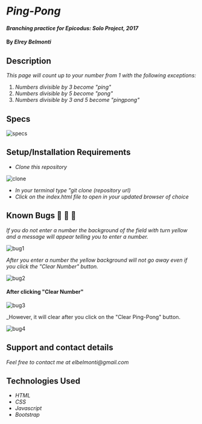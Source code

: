 # _Ping-Pong_

#### _Branching practice for Epicodus: Solo Project, 2017_

#### By _**Elrey Belmonti**_

## Description

_This page will count up to your number from 1 with the following exceptions:_

1. _Numbers divisible by 3 become "ping"_
2. _Numbers divisible by 5 become "pong"_
3. _Numbers divisible by 3 and 5 become "pingpong"_

## Specs

![specs](https://user-images.githubusercontent.com/20192033/29470347-dd77f178-8400-11e7-9d32-98dca772efb7.png)

## Setup/Installation Requirements

* _Clone this repository_

![clone](https://user-images.githubusercontent.com/20192033/29469981-709df288-83ff-11e7-9147-a9b55c6f8f27.png)

* _In your terminal type "git clone (repository url)_
* _Click on the index.html file to open in your updated browser of choice_

## Known Bugs 🐛 🐛 🐛

_If you do not enter a number the background of the field with turn yellow and a message will appear telling you to enter a number._


![bug1](https://user-images.githubusercontent.com/20192033/29480956-6516145e-8431-11e7-8edc-697459afdbbb.png)


_After you enter a number the yellow background will not go away even if you click the "Clear Number" button._


![bug2](https://user-images.githubusercontent.com/20192033/29481003-c89512f0-8431-11e7-82a1-8f6abbb45825.png)


#### After clicking "Clear Number"


![bug3](https://user-images.githubusercontent.com/20192033/29481006-cb6e5a0e-8431-11e7-9049-7fa8251c306d.png)


_However, it will clear after you click on the "Clear Ping-Pong" button.

![bug4](https://user-images.githubusercontent.com/20192033/29481011-d10601d8-8431-11e7-8d3b-2820d268255a.png)


## Support and contact details

_Feel free to contact me at elbelmonti@gmail.com_

## Technologies Used

* _HTML_
* _CSS_
* _Javascript_
* _Bootstrap_
